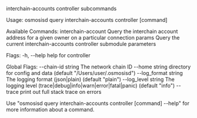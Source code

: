 interchain-accounts controller subcommands

Usage:
  osmosisd query interchain-accounts controller [command]

Available Commands:
  interchain-account Query the interchain account address for a given owner on a particular connection
  params             Query the current interchain-accounts controller submodule parameters

Flags:
  -h, --help   help for controller

Global Flags:
      --chain-id string     The network chain ID
      --home string         directory for config and data (default "/Users/user/.osmosisd")
      --log_format string   The logging format (json|plain) (default "plain")
      --log_level string    The logging level (trace|debug|info|warn|error|fatal|panic) (default "info")
      --trace               print out full stack trace on errors

Use "osmosisd query interchain-accounts controller [command] --help" for more information about a command.
